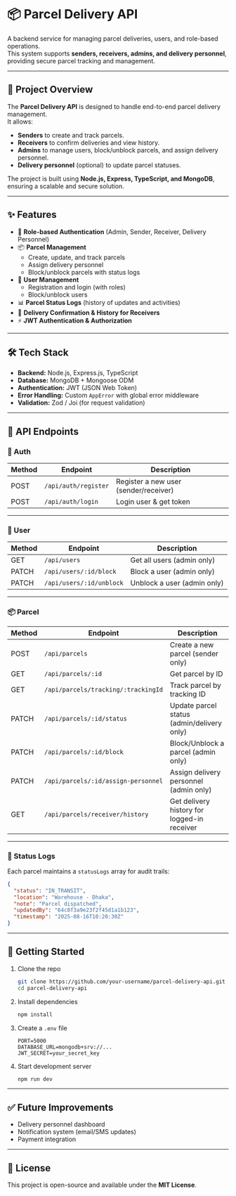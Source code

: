 # 📦 Parcel Delivery API

A backend service for managing parcel deliveries, users, and role-based operations.  
This system supports **senders, receivers, admins, and delivery personnel**, providing secure parcel tracking and management.

---

## 🚀 Project Overview

The **Parcel Delivery API** is designed to handle end-to-end parcel delivery management.  
It allows:
- **Senders** to create and track parcels.
- **Receivers** to confirm deliveries and view history.
- **Admins** to manage users, block/unblock parcels, and assign delivery personnel.
- **Delivery personnel** (optional) to update parcel statuses.

The project is built using **Node.js, Express, TypeScript, and MongoDB**, ensuring a scalable and secure solution.

---

## ✨ Features

- 🔐 **Role-based Authentication** (Admin, Sender, Receiver, Delivery Personnel)  
- 📦 **Parcel Management**
  - Create, update, and track parcels
  - Assign delivery personnel  
  - Block/unblock parcels with status logs  
- 👤 **User Management**
  - Registration and login (with roles)
  - Block/unblock users  
- 📊 **Parcel Status Logs** (history of updates and activities)
- 📝 **Delivery Confirmation & History for Receivers**
- ⚡ **JWT Authentication & Authorization**

---

## 🛠️ Tech Stack

- **Backend:** Node.js, Express.js, TypeScript  
- **Database:** MongoDB + Mongoose ODM  
- **Authentication:** JWT (JSON Web Token)  
- **Error Handling:** Custom `AppError` with global error middleware  
- **Validation:** Zod / Joi (for request validation)  

---

## 📍 API Endpoints

### 🔑 Auth
| Method | Endpoint         | Description                  |
|--------|------------------|------------------------------|
| POST   | `/api/auth/register` | Register a new user (sender/receiver) |
| POST   | `/api/auth/login`    | Login user & get token |

---

### 👤 User
| Method | Endpoint                  | Description                  |
|--------|---------------------------|------------------------------|
| GET    | `/api/users`              | Get all users (admin only)   |
| PATCH  | `/api/users/:id/block`    | Block a user (admin only)    |
| PATCH  | `/api/users/:id/unblock`  | Unblock a user (admin only)  |

---

### 📦 Parcel
| Method | Endpoint                                | Description                                   |
|--------|-----------------------------------------|-----------------------------------------------|
| POST   | `/api/parcels`                          | Create a new parcel (sender only)             |
| GET    | `/api/parcels/:id`                      | Get parcel by ID                              |
| GET    | `/api/parcels/tracking/:trackingId`     | Track parcel by tracking ID                   |
| PATCH  | `/api/parcels/:id/status`               | Update parcel status (admin/delivery only)    |
| PATCH  | `/api/parcels/:id/block`                | Block/Unblock a parcel (admin only)           |
| PATCH  | `/api/parcels/:id/assign-personnel`     | Assign delivery personnel (admin only)        |
| GET    | `/api/parcels/receiver/history`         | Get delivery history for logged-in receiver   |

---

### 📜 Status Logs
Each parcel maintains a `statusLogs` array for audit trails:  
```json
{
  "status": "IN_TRANSIT",
  "location": "Warehouse - Dhaka",
  "note": "Parcel dispatched",
  "updatedBy": "64c8f3a9e23f2f45d1a1b123",
  "timestamp": "2025-08-16T10:20:30Z"
}
```

---

## 🚦 Getting Started

1. Clone the repo  
   ```bash
   git clone https://github.com/your-username/parcel-delivery-api.git
   cd parcel-delivery-api
   ```
2. Install dependencies  
   ```bash
   npm install
   ```
3. Create a `.env` file  
   ```env
   PORT=5000
   DATABASE_URL=mongodb+srv://...
   JWT_SECRET=your_secret_key
   ```
4. Start development server  
   ```bash
   npm run dev
   ```

---

## ✅ Future Improvements
- Delivery personnel dashboard  
- Notification system (email/SMS updates)  
- Payment integration  

---

## 📄 License
This project is open-source and available under the **MIT License**.
